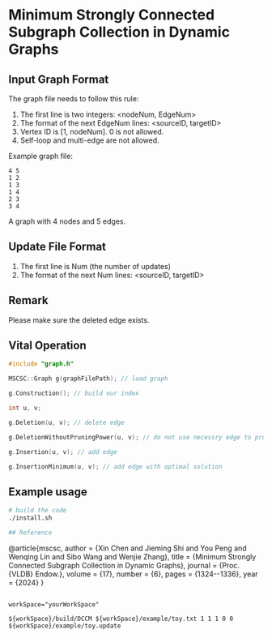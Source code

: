 # Minimum Strongly Connected Subgraph Collection in Dynamic Graphs
## Input Graph Format
The graph file needs to follow this rule:

1. The first line is two integers: <nodeNum, EdgeNum>
2. The format of the next EdgeNum lines: <sourceID, targetID>
3. Vertex ID is [1, nodeNum]. 0 is not allowed.
4. Self-loop and multi-edge are not allowed.

Example graph file:
```
4 5
1 2
1 3
1 4
2 3
3 4
```
A graph with 4 nodes and 5 edges.


## Update File Format
1. The first line is Num (the number of updates)
2. The format of the next Num lines: <sourceID, targetID>


## Remark
Please make sure the deleted edge exists.


## Vital Operation
```c++
#include "graph.h"

MSCSC::Graph g(graphFilePath); // load graph

g.Construction(); // build our index

int u, v;

g.Deletion(u, v); // delete edge

g.DeletionWithoutPruningPower(u, v); // do not use necessry edge to prune

g.Insertion(u, v); // add edge

g.InsertionMinimum(u, v); // add edge with optimal solution
```

## Example usage
```bash
# build the code
./install.sh

## Reference
```
@article{mscsc,
  author       = {Xin Chen and
                  Jieming Shi and
                  You Peng and
                  Wenqing Lin and
                  Sibo Wang and
                  Wenjie Zhang},
  title        = {Minimum Strongly Connected Subgraph Collection in Dynamic Graphs},
  journal      = {Proc. {VLDB} Endow.},
  volume       = {17},
  number       = {6},
  pages        = {1324--1336},
  year         = {2024}
}
```

workSpace="yourWorkSpace"

${workSpace}/build/DCCM ${workSpace}/example/toy.txt 1 1 1 0 0 ${workSpace}/example/toy.update
```
